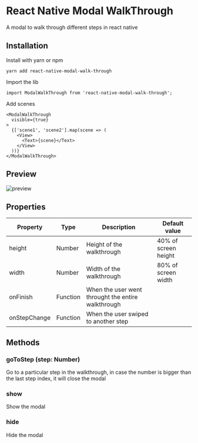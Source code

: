 # React Native Modal WalkThrough
A modal to walk through different steps in react native

## Installation
Install with yarn or npm
```
yarn add react-native-modal-walk-through
```

Import the lib
```
import ModalWalkThrough from 'react-native-modal-walk-through';
```

Add scenes
```
<ModalWalkThrough
  visible={true}
>
  {['scene1', 'scene2'].map(scene => (
    <View>
      <Text>{scene}</Text>
    </View>
  ))}
</ModalWalkThrough>
```

## Preview
![preview](https://media.giphy.com/media/U1rr1gjlYDh0k/giphy.gif)

## Properties
|Property |Type       |Description                     |Default value       |
|---------|-----------|--------------------------------|--------------------|
|height   |Number     |Height of the walkthrough       |40% of screen height|
|width    |Number     |Width of the walkthrough        |80% of screen width |
|onFinish |Function   |When the user went throught the entire walkthrough|  |
|onStepChange|Function |When the user swiped to another step |              |

## Methods
### goToStep (step: Number)
Go to a particular step in the walkthrough,
in case the number is bigger than the last step index, it will close the modal

### show
Show the modal

### hide
Hide the modal